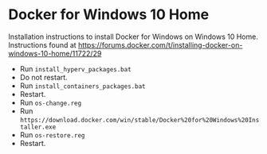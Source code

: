 # Docker for Windows 10 Home
Installation instructions to install Docker for Windows on Windows 10 Home. Instructions found at https://forums.docker.com/t/installing-docker-on-windows-10-home/11722/29

- Run ```install_hyperv_packages.bat```
- Do not restart.
- Run ```install_containers_packages.bat```
- Restart.
- Run ```os-change.reg```
- Run ```https://download.docker.com/win/stable/Docker%20for%20Windows%20Installer.exe```
- Run ```os-restore.reg```
- Restart.